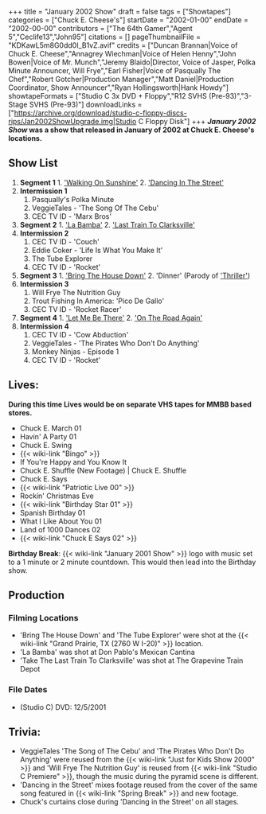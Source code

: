 +++
title = "January 2002 Show"
draft = false
tags = ["Showtapes"]
categories = ["Chuck E. Cheese's"]
startDate = "2002-01-00"
endDate = "2002-00-00"
contributors = ["The 64th Gamer","Agent 5","Ceclife13","John95"]
citations = []
pageThumbnailFile = "KDKawL5m8G0dd0I_B1vZ.avif"
credits = ["Duncan Brannan|Voice of Chuck E. Cheese","Annagrey Wiechman|Voice of Helen Henny","John Bowen|Voice of Mr. Munch","Jeremy Blaido|Director, Voice of Jasper, Polka Minute Announcer, Will Frye","Earl Fisher|Voice of Pasqually The Chef","Robert Gotcher|Production Manager","Matt Daniel|Production Coordinator, Show Announcer","Ryan Hollingsworth|Hank Howdy"]
showtapeFormats = ["Studio C 3x DVD + Floppy","R12 SVHS (Pre-93)","3-Stage SVHS (Pre-93)"]
downloadLinks = ["https://archive.org/download/studio-c-floppy-discs-rips/Jan2002ShowUpgrade.img|Studio C Floppy Disk"]
+++
***January 2002 Show* was a show that released in January of 2002 at Chuck E. Cheese's locations.**

## Show List

1.   **Segment 1**
    1.  ['Walking On Sunshine'](https://en.wikipedia.org/wiki/Walking_on_Sunshine_(Katrina_and_the_Waves_song))
    2.  ['Dancing In The Street'](https://en.wikipedia.org/wiki/Dancing_in_the_Street)
2.  **Intermission 1**
    1.   Pasqually's Polka Minute
    2.  VeggieTales - 'The Song Of The Cebu'
    3.  CEC TV ID - 'Marx Bros'
3.   **Segment 2**
    1.  ['La Bamba'](https://en.wikipedia.org/wiki/La_Bamba_(song))
    2.  ['Last Train To Clarksville'](https://en.wikipedia.org/wiki/Last_Train_to_Clarksville)
4.  **Intermission 2**
    1.  CEC TV ID - 'Couch'
    2.  Eddie Coker - 'Life Is What You Make It'
    3.  The Tube Explorer
    4.  CEC TV ID - 'Rocket'
5.   **Segment 3**
    1.  ['Bring The House Down'](https://en.wikipedia.org/wiki/7_(S_Club_7_album))
    2.  'Dinner' (Parody of ['Thriller'](https://en.wikipedia.org/wiki/Thriller_(song)))
6.  **Intermission 3**
    1.  Will Frye The Nutrition Guy
    2.  Trout Fishing In America: 'Pico De Gallo'
    3.  CEC TV ID - 'Rocket Racer'
7.   **Segment 4**
    1.  ['Let Me Be There'](https://en.wikipedia.org/wiki/Let_Me_Be_There)
    2.  ['On The Road Again'](https://en.wikipedia.org/wiki/On_the_Road_Again_(Willie_Nelson_song))
8.  **Intermission 4**
    1.  CEC TV ID - 'Cow Abduction'
    2.  VeggieTales - 'The Pirates Who Don't Do Anything'
    3.   Monkey Ninjas - Episode 1
    4.  CEC TV ID - 'Rocket'

## Lives:

**During this time Lives would be on separate VHS tapes for MMBB based stores.**

- Chuck E. March 01
- Havin' A Party 01
- Chuck E. Swing
- {{< wiki-link "Bingo" >}}
- If You're Happy and You Know It
- Chuck E. Shuffle (New Footage) | Chuck E. Shuffle
- Chuck E. Says
- {{< wiki-link "Patriotic Live 00" >}}
- Rockin' Christmas Eve
- {{< wiki-link "Birthday Star 01" >}}
- Spanish Birthday 01
- What I Like About You 01
- Land of 1000 Dances 02
- {{< wiki-link "Chuck E Says 02" >}}

**Birthday Break**: {{< wiki-link "January 2001 Show" >}} logo with music set to a 1 minute or 2 minute countdown. This would then lead into the Birthday show.

## Production

### Filming Locations

- 'Bring The House Down' and 'The Tube Explorer' were shot at the {{< wiki-link "Grand Prairie, TX (2760 W I-20)" >}} location.
- 'La Bamba' was shot at Don Pablo's Mexican Cantina
- 'Take The Last Train To Clarksville' was shot at The Grapevine Train Depot

### File Dates

- (Studio C) DVD: 12/5/2001

## Trivia:

- VeggieTales 'The Song of The Cebu' and 'The Pirates Who Don't Do Anything' were reused from the {{< wiki-link "Just for Kids Show 2000" >}} and 'Will Frye The Nutrition Guy' is reused from {{< wiki-link "Studio C Premiere" >}}, though the music during the pyramid scene is different.
- 'Dancing in the Street' mixes footage reused from the cover of the same song featured in {{< wiki-link "Spring Break" >}} and new footage.
- Chuck's curtains close during 'Dancing in the Street' on all stages.
